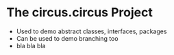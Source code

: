 # The circus.circus Project

- Used to demo abstract classes, interfaces, packages
- Can be used to demo branching too
- bla bla bla